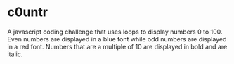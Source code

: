 # c0untr
A javascript coding challenge that uses loops to display numbers 0 to 100. Even numbers are displayed in a blue font while odd numbers are displayed in a red font. Numbers that are a multiple of 10 are displayed in bold and are italic.
